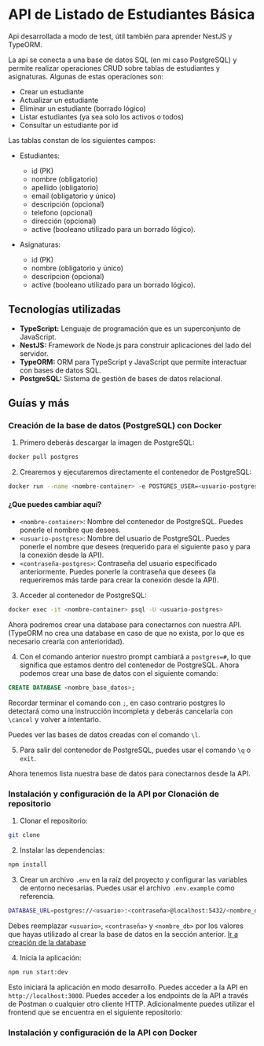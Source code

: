 # API de Listado de Estudiantes Básica

Api desarrollada a modo de test, útil también para aprender NestJS y TypeORM.

La api se conecta a una base de datos SQL (en mi caso PostgreSQL) y permite realizar operaciones CRUD sobre tablas de estudiantes y asignaturas. Algunas de estas operaciones son:
- Crear un estudiante
- Actualizar un estudiante
- Eliminar un estudiante (borrado lógico)
- Listar estudiantes (ya sea solo los activos o todos)
- Consultar un estudiante por id

Las tablas constan de los siguientes campos:
- Estudiantes:
  - id (PK)
  - nombre (obligatorio)
  - apellido (obligatorio)
  - email (obligatorio y único)
  - descripción (opcional)
  - telefono (opcional)
  - dirección (opcional)
  - active (booleano utilizado para un borrado lógico).

- Asignaturas:
  - id (PK)
  - nombre (obligatorio y único)
  - descripcion (opcional)
  - active (booleano utilizado para un borrado lógico).


## Tecnologías utilizadas

- **TypeScript:** Lenguaje de programación que es un superconjunto de JavaScript.
- **NestJS:** Framework de Node.js para construir aplicaciones del lado del servidor.
- **TypeORM:** ORM para TypeScript y JavaScript que permite interactuar con bases de datos SQL.
- **PostgreSQL:** Sistema de gestión de bases de datos relacional.

## Guías y más

### Creación de la base de datos (PostgreSQL) con Docker

1. Primero deberás descargar la imagen de PostgreSQL:
```bash
docker pull postgres
```

2. Crearemos y ejecutaremos directamente el contenedor de PostgreSQL:
```bash
docker run --name <nombre-container> -e POSTGRES_USER=<usuario-postgres> -e POSTGRES_PASSWORD=<contraseña-postgres> -p 5432:5432 -d postgres
```

#### ¿Que puedes cambiar aquí?
- `<nombre-container>`: Nombre del contenedor de PostgreSQL. Puedes ponerle el nombre que desees.
- `<usuario-postgres>`: Nombre del usuario de PostgreSQL. Puedes ponerle el nombre que desees (requerido para el siguiente paso y para la conexión desde la API).
- `<contraseña-postgres>`: Contraseña del usuario especificado anteriormente. Puedes ponerle la contraseña que desees (la requeriremos más tarde para crear la conexión desde la API).

3. Acceder al contenedor de PostgreSQL:
```bash
docker exec -it <nombre-container> psql -U <usuario-postgres>
```

Ahora podremos crear una database para conectarnos con nuestra API. (TypeORM no crea una database en caso de que no exista, por lo que es necesario crearla con anterioridad).

4. Con el comando anterior nuestro prompt cambiará a `postgres=#`, lo que significa que estamos dentro del contenedor de PostgreSQL. Ahora podemos crear una base de datos con el siguiente comando:
```sql
CREATE DATABASE <nombre_base_datos>;
```
Recordar terminar el comando con `;`, en caso contrario postgres lo detectará como una instrucción incompleta y deberás cancelarla con `\cancel` y volver a intentarlo.

Puedes ver las bases de datos creadas con el comando `\l`.

5. Para salir del contenedor de PostgreSQL, puedes usar el comando `\q` o `exit`.

Ahora tenemos lista nuestra base de datos para conectarnos desde la API.

### Instalación y configuración de la API por Clonación de repositorio

1. Clonar el repositorio:
```bash
git clone 
```

2. Instalar las dependencias:
```bash
npm install
```

3. Crear un archivo `.env` en la raíz del proyecto y configurar las variables de entorno necesarias. Puedes usar el archivo `.env.example` como referencia.
```bash
DATABASE_URL=postgres://<usuario>:<contraseña>@localhost:5432/<nombre_db>
```
Debes reemplazar `<usuario>`, `<contraseña>` y `<nombre_db>` por los valores que hayas utilizado al crear la base de datos en la sección anterior. [Ir a creación de la database](#creación-de-la-base-de-datos-postgresql-con-docker)

4. Inicia la aplicación:
```bash
npm run start:dev
```

Esto iniciará la aplicación en modo desarrollo. Puedes acceder a la API en `http://localhost:3000`. Puedes acceder a los endpoints de la API a través de Postman o cualquier otro cliente HTTP. Adicionalmente puedes utilizar el frontend que se encuentra en el siguiente repositorio:

### Instalación y configuración de la API con Docker